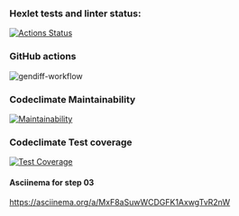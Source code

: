 ### Hexlet tests and linter status:
[![Actions Status](https://github.com/modemfux/python-project-50/workflows/hexlet-check/badge.svg)](https://github.com/modemfux/python-project-50/actions)


### GitHub actions
![gendiff-workflow](https://github.com/modemfux/python-project-50/workflows/gendiff-workflow.yml/badge.svg)


### Codeclimate Maintainability
[![Maintainability](https://api.codeclimate.com/v1/badges/4cc1c604afcbb8f4decf/maintainability)](https://codeclimate.com/github/modemfux/python-project-50/maintainability)


### Codeclimate Test coverage
[![Test Coverage](https://api.codeclimate.com/v1/badges/4cc1c604afcbb8f4decf/test_coverage)](https://codeclimate.com/github/modemfux/python-project-50/test_coverage)


#### Asciinema for step 03
https://asciinema.org/a/MxF8aSuwWCDGFK1AxwgTvR2nW
